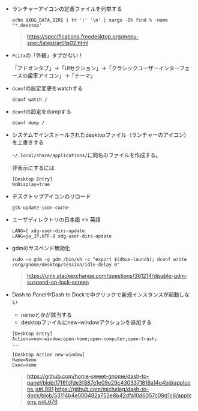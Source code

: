 - ランチャーアイコンの定義ファイルを列挙する

  ```
  echo $XDG_DATA_DIRS | tr ':' '\n' | xargs -I% find % -name '*.desktop'
  ```

  > https://specifications.freedesktop.org/menu-spec/latest/ar01s02.html


- `Fcitx`の「外観」タブがない！

    「アドオンタブ」->「UIセクション」->「クラシックユーザーインターフェースの歯車アイコン」->「テーマ」

- `dconf`の設定変更をwatchする

  ```
  dconf watch /
  ```
  
- `dconf`の設定をdumpする

  ```
  dconf dump /
  ```

- システムでインストールされたdesktopファイル（ランチャーのアイコン）を上書きする

  `~/.local/share/applications/`に同名のファイルを作成する。
  
  非表示にするには
  ```
  [Desktop Entry]
  NoDisplay=true
  ```

- デスクトップアイコンのリロード

  ```
  gtk-update-icon-cache
  ```

- ユーザディレクトリの日本語 <-> 英語

  ```
  LANG=C xdg-user-dirs-update
  LANG=ja_JP.UTF-8 xdg-user-dirs-update
  ```

- gdmのサスペンド無効化
  ```
  sudo -u gdm -g gdm /bin/sh -c "export $(dbus-launch); dconf write /org/gnome/desktop/session/idle-delay 0"
  ```
  
  > https://unix.stackexchange.com/questions/361214/disable-gdm-suspend-on-lock-screen

- Dash to PanelやDash to Dockで中クリックで新規インスタンスが起動しない

  - nemoとかが該当する
  - desktopファイルにnew-windowアクションを追加する

  ```
  [Desktop Entry]
  Actions=new-window;open-home;open-computer;open-trash;
  ...
  
  [Desktop Action new-window]
  Name=Nemo
  Exec=nemo
  ```

  > https://github.com/home-sweet-gnome/dash-to-panel/blob/17f6fdfde3f887e1e09e29c4303371816a14e4bd/appIcons.js#L991
  > https://github.com/micheleg/dash-to-dock/blob/53114b4e000482a753e8b42dfa10d6057c08d1c6/appIcons.js#L676
